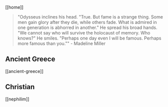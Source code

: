 [[home]]

> "Odysseus inclines his head. "True. But fame is a strange thing. Some men gain glory after they die, while others fade. What is admired in one generation is abhorred in another." He spread his broad hands. "We cannot say who will survive the holocaust of memory. Who knows?" He smiles. "Perhaps one day even I will be famous. Perhaps more famous than you."" - Madeline Miller

## Ancient Greece

[[ancient-greece]]

## Christian

[[nephilim]]
